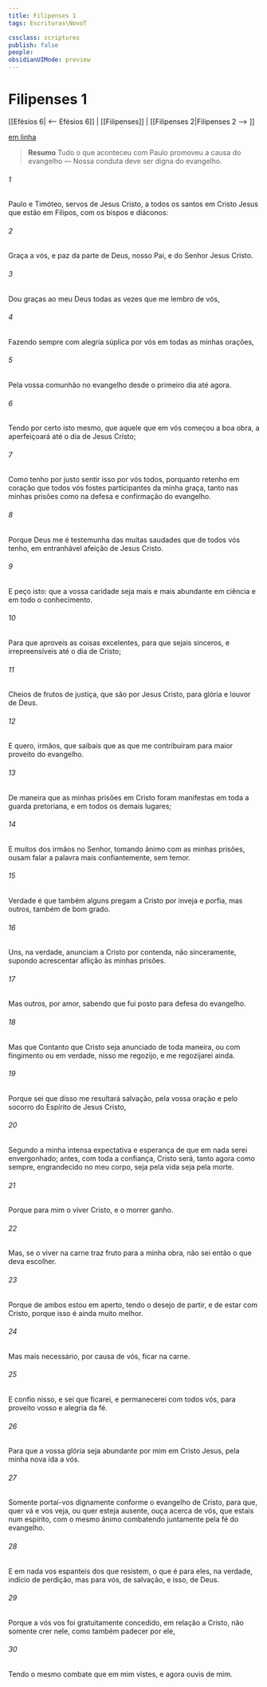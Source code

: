 ```yaml
---
title: Filipenses 1
tags: Escrituras\NovoT

cssclass: scriptures
publish: false
people:
obsidianUIMode: preview
---
```


# Filipenses 1
[[Efésios 6| <-- Efésios 6]] | [[Filipenses]] | [[Filipenses 2|Filipenses 2 --> ]]

[em linha](https://churchofjesuschrist.org/study/scriptures/nt/philip/1?lang=por)

> __Resumo__
Tudo o que aconteceu com Paulo promoveu a causa do evangelho — Nossa conduta deve ser digna do evangelho.

###### 1 
Paulo e Timóteo, servos de Jesus Cristo, a todos os santos em Cristo Jesus que estão em Filipos, com os bispos e diáconos:

###### 2 
Graça a vós, e paz da parte de Deus, nosso Pai, e do Senhor Jesus Cristo.

###### 3 
Dou graças ao meu Deus todas as vezes que me lembro de vós,

###### 4 
Fazendo sempre com alegria súplica por vós em todas as minhas orações,

###### 5 
Pela vossa comunhão no evangelho desde o primeiro dia até agora.

###### 6 
Tendo por certo isto mesmo, que aquele que em vós começou a boa obra, a aperfeiçoará até o dia de Jesus Cristo;

###### 7 
Como tenho por justo sentir isso por vós todos, porquanto retenho em  coração que todos vós fostes participantes da minha graça, tanto nas minhas prisões como na  defesa e confirmação do evangelho.

###### 8 
Porque Deus me é testemunha das muitas saudades que de todos vós tenho, em entranhável afeição de Jesus Cristo.

###### 9 
E peço isto: que a vossa caridade seja mais e mais abundante em ciência e em todo o conhecimento.

###### 10 
Para que aproveis as coisas excelentes, para que sejais sinceros, e irrepreensíveis até o dia de Cristo;

###### 11 
Cheios de frutos de justiça, que são por Jesus Cristo, para glória e louvor de Deus.

###### 12 
E quero, irmãos, que saibais que as  que me  contribuíram para maior proveito do evangelho.

###### 13 
De maneira que as minhas prisões em Cristo foram manifestas em toda a guarda pretoriana, e em todos os demais lugares;

###### 14 
E muitos dos irmãos no Senhor, tomando ânimo com as minhas prisões, ousam falar a palavra mais confiantemente, sem temor.

###### 15 
Verdade é que também alguns pregam a Cristo por inveja e porfia, mas outros, também de bom grado.

###### 16 
Uns, na verdade, anunciam a Cristo por contenda, não sinceramente, supondo acrescentar aflição às minhas prisões.

###### 17 
Mas outros, por amor, sabendo que fui posto para defesa do evangelho.

###### 18 
Mas que  Contanto que Cristo seja anunciado de toda maneira, ou com fingimento ou em verdade, nisso me regozijo, e me regozijarei ainda.

###### 19 
Porque sei que disso me resultará salvação, pela vossa oração e pelo socorro do Espírito de Jesus Cristo,

###### 20 
Segundo a minha intensa expectativa e esperança de que em nada serei envergonhado; antes, com toda a confiança, Cristo será, tanto agora como sempre, engrandecido no meu corpo, seja pela vida seja pela morte.

###### 21 
Porque para mim o viver  Cristo, e o morrer  ganho.

###### 22 
Mas, se o viver na carne traz fruto para a minha obra, não sei então o que deva escolher.

###### 23 
Porque de ambos  estou em aperto, tendo o desejo de partir, e de estar com Cristo, porque isso é ainda muito melhor.

###### 24 
Mas  mais necessário, por causa de vós, ficar na carne.

###### 25 
E confio nisso, e sei que ficarei, e permanecerei com todos vós, para proveito vosso e alegria da fé.

###### 26 
Para que a vossa glória seja abundante por mim em Cristo Jesus, pela minha nova ida a vós.

###### 27 
Somente portai-vos dignamente conforme o evangelho de Cristo, para que, quer vá e vos veja, ou quer esteja ausente, ouça acerca de vós, que estais num  espírito, com o mesmo ânimo combatendo juntamente pela fé do evangelho.

###### 28 
E em nada vos espanteis dos que resistem, o que é para eles, na verdade, indício de perdição, mas para vós, de salvação, e isso, de Deus.

###### 29 
Porque a vós vos foi gratuitamente concedido, em relação a Cristo, não somente crer nele, como também padecer por ele,

###### 30 
Tendo o mesmo combate que  em mim vistes, e agora ouvis de mim.

